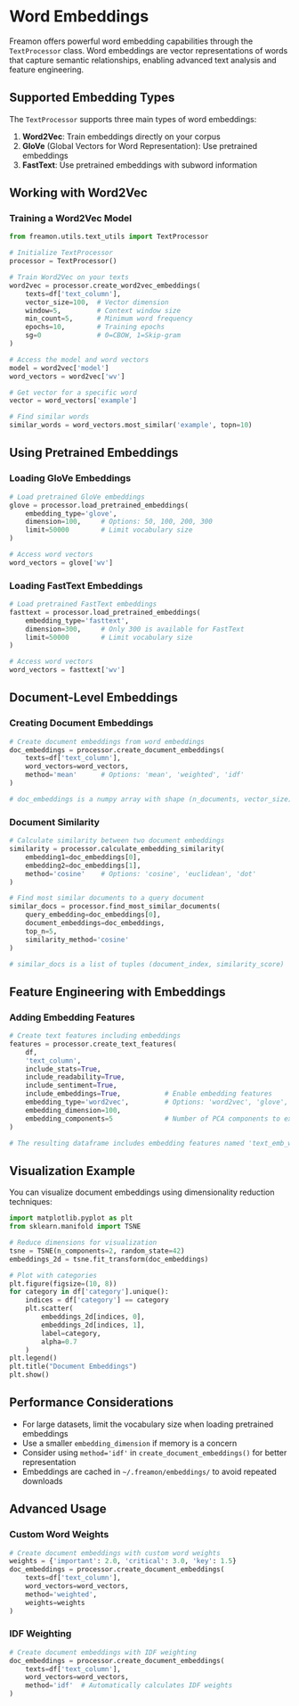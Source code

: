 # Word Embeddings

Freamon offers powerful word embedding capabilities through the `TextProcessor` class. Word embeddings are vector representations of words that capture semantic relationships, enabling advanced text analysis and feature engineering.

## Supported Embedding Types

The `TextProcessor` supports three main types of word embeddings:

1. **Word2Vec**: Train embeddings directly on your corpus
2. **GloVe** (Global Vectors for Word Representation): Use pretrained embeddings
3. **FastText**: Use pretrained embeddings with subword information

## Working with Word2Vec

### Training a Word2Vec Model

```python
from freamon.utils.text_utils import TextProcessor

# Initialize TextProcessor
processor = TextProcessor()

# Train Word2Vec on your texts
word2vec = processor.create_word2vec_embeddings(
    texts=df['text_column'],
    vector_size=100,  # Vector dimension
    window=5,         # Context window size
    min_count=5,      # Minimum word frequency
    epochs=10,        # Training epochs
    sg=0              # 0=CBOW, 1=Skip-gram
)

# Access the model and word vectors
model = word2vec['model']
word_vectors = word2vec['wv']

# Get vector for a specific word
vector = word_vectors['example']

# Find similar words
similar_words = word_vectors.most_similar('example', topn=10)
```

## Using Pretrained Embeddings

### Loading GloVe Embeddings

```python
# Load pretrained GloVe embeddings
glove = processor.load_pretrained_embeddings(
    embedding_type='glove',
    dimension=100,     # Options: 50, 100, 200, 300
    limit=50000        # Limit vocabulary size
)

# Access word vectors
word_vectors = glove['wv']
```

### Loading FastText Embeddings

```python
# Load pretrained FastText embeddings
fasttext = processor.load_pretrained_embeddings(
    embedding_type='fasttext',
    dimension=300,     # Only 300 is available for FastText
    limit=50000        # Limit vocabulary size
)

# Access word vectors
word_vectors = fasttext['wv']
```

## Document-Level Embeddings

### Creating Document Embeddings

```python
# Create document embeddings from word embeddings
doc_embeddings = processor.create_document_embeddings(
    texts=df['text_column'],
    word_vectors=word_vectors,
    method='mean'      # Options: 'mean', 'weighted', 'idf'
)

# doc_embeddings is a numpy array with shape (n_documents, vector_size)
```

### Document Similarity

```python
# Calculate similarity between two document embeddings
similarity = processor.calculate_embedding_similarity(
    embedding1=doc_embeddings[0],
    embedding2=doc_embeddings[1],
    method='cosine'    # Options: 'cosine', 'euclidean', 'dot'
)

# Find most similar documents to a query document
similar_docs = processor.find_most_similar_documents(
    query_embedding=doc_embeddings[0],
    document_embeddings=doc_embeddings,
    top_n=5,
    similarity_method='cosine'
)

# similar_docs is a list of tuples (document_index, similarity_score)
```

## Feature Engineering with Embeddings

### Adding Embedding Features

```python
# Create text features including embeddings
features = processor.create_text_features(
    df,
    'text_column',
    include_stats=True,
    include_readability=True,
    include_sentiment=True,
    include_embeddings=True,           # Enable embedding features
    embedding_type='word2vec',         # Options: 'word2vec', 'glove', 'fasttext'
    embedding_dimension=100,
    embedding_components=5             # Number of PCA components to extract
)

# The resulting dataframe includes embedding features named 'text_emb_word2vec_1', etc.
```

## Visualization Example

You can visualize document embeddings using dimensionality reduction techniques:

```python
import matplotlib.pyplot as plt
from sklearn.manifold import TSNE

# Reduce dimensions for visualization
tsne = TSNE(n_components=2, random_state=42)
embeddings_2d = tsne.fit_transform(doc_embeddings)

# Plot with categories
plt.figure(figsize=(10, 8))
for category in df['category'].unique():
    indices = df['category'] == category
    plt.scatter(
        embeddings_2d[indices, 0],
        embeddings_2d[indices, 1],
        label=category,
        alpha=0.7
    )
plt.legend()
plt.title("Document Embeddings")
plt.show()
```

## Performance Considerations

- For large datasets, limit the vocabulary size when loading pretrained embeddings
- Use a smaller `embedding_dimension` if memory is a concern
- Consider using `method='idf'` in `create_document_embeddings()` for better representation
- Embeddings are cached in `~/.freamon/embeddings/` to avoid repeated downloads

## Advanced Usage

### Custom Word Weights

```python
# Create document embeddings with custom word weights
weights = {'important': 2.0, 'critical': 3.0, 'key': 1.5}
doc_embeddings = processor.create_document_embeddings(
    texts=df['text_column'],
    word_vectors=word_vectors,
    method='weighted',
    weights=weights
)
```

### IDF Weighting

```python
# Create document embeddings with IDF weighting
doc_embeddings = processor.create_document_embeddings(
    texts=df['text_column'],
    word_vectors=word_vectors,
    method='idf'  # Automatically calculates IDF weights
)
```